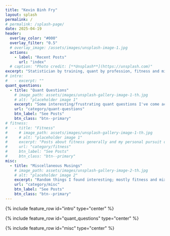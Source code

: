 ```yaml
---
title: "Kevin Binh Fry"
layout: splash
permalink: /
# permalink: /splash-page/
date: 2025-04-19
header:
  overlay_color: "#000"
  overlay_filter: "0.5"
  # overlay_image: /assets/images/unsplash-image-1.jpg
  actions:
    - label: "Recent Posts"
      url: "index"
  # caption: "Photo credit: [**Unsplash**](https://unsplash.com)"
excerpt: "Statistician by training, quant by profession, fitness and mixology enthusiast. Writing about whatever interests me at the moment."
# intro: 
#   - excerpt: ""
quant_questions:
  - title: "Quant Questions"
    # image_path: assets/images/unsplash-gallery-image-1-th.jpg
    # alt: "placeholder image 1"
    excerpt: "Some interesting/frustrating quant questions I've come across one way or another."
    url: "category/quant-questions"
    btn_label: "See Posts"
    btn_class: "btn--primary"
# fitness:
#   - title: "Fitness"
#     # image_path: assets/images/unsplash-gallery-image-1-th.jpg
#     # alt: "placeholder image 1"
#     excerpt: "Posts about fitness generally and my personal pursuit of it."
#     url: "category/fitness"
#     btn_label: "See Posts"
#     btn_class: "btn--primary"
misc:
  - title: "Miscellaneous Musings"
    # image_path: assets/images/unsplash-gallery-image-2-th.jpg
    # alt: "placeholder image 2"
    excerpt: "Random things I found interesting; mostly fitness and mixology."
    url: "category/misc"
    btn_label: "See Posts"
    btn_class: "btn--primary"
---
```


{% include feature_row id="intro" type="center" %}

{% include feature_row  id="quant_questions" type="center" %}

{% include feature_row  id="misc" type="center" %}